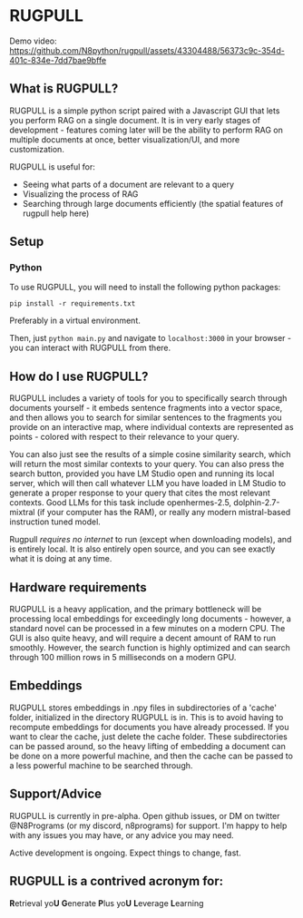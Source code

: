 # RUGPULL

Demo video:
https://github.com/N8python/rugpull/assets/43304488/56373c9c-354d-401c-834e-7dd7bae9bffe

## What is RUGPULL?

RUGPULL is a simple python script paired with a Javascript GUI that lets you perform RAG on a single document. It is in very early stages of development - features coming later will be the ability to perform RAG on multiple documents at once, better visualization/UI, and more customization. 

RUGPULL is useful for:
- Seeing what parts of a document are relevant to a query
- Visualizing the process of RAG
- Searching through large documents efficiently (the spatial features of rugpull help here)

## Setup

### Python
To use RUGPULL, you will need to install the following python packages:
```
pip install -r requirements.txt
```
Preferably in a virtual environment.

Then, just `python main.py` and navigate to `localhost:3000` in your browser - you can interact with RUGPULL from there.

## How do I use RUGPULL?
RUGPULL includes a variety of tools for you to specifically search through documents yourself - it embeds sentence fragments into a vector space, and then allows you to search for similar sentences to the fragments you provide on an interactive map,
where individual contexts are represented as points - colored with respect to their relevance to your query.

You can also just see the results of a simple cosine similarity search, which will return the most similar contexts to your query. You can also press the search button, provided you have LM Studio open and running its local server, which will then call whatever LLM you have loaded in LM Studio to generate a proper response to your query that cites the most relevant contexts. Good LLMs for this task include openhermes-2.5, dolphin-2.7-mixtral (if your computer has the RAM), or really any modern mistral-based instruction tuned model.

Rugpull *requires no internet* to run (except when downloading models), and is entirely local. It is also entirely open source, and you can see exactly what it is doing at any time.





## Hardware requirements

RUGPULL is a heavy application, and the primary bottleneck will be processing local embeddings for exceedingly long documents - however, a standard novel can be processed in a few minutes on a modern CPU. The GUI is also quite heavy, and will require a decent amount of RAM to run smoothly. However, the search function is highly optimized and can search through 100 million rows in 5 milliseconds on a modern GPU.

## Embeddings

RUGPULL stores embeddings in .npy files in subdirectories of a 'cache' folder, initialized in the directory RUGPULL is in. This is to avoid having to recompute embeddings for documents you have already processed. If you want to clear the cache, just delete the cache folder. These subdirectories can be passed around, so the heavy lifting of embedding a document can be done on a more powerful machine, and then the cache can be passed to a less powerful machine to be searched through.

## Support/Advice

RUGPULL is currently in pre-alpha. Open github issues, or DM on twitter @N8Programs (or my discord, n8programs) for support. I'm happy to help with any issues you may have, or any advice you may need.

Active development is ongoing. Expect things to change, fast.

## RUGPULL is a contrived acronym for:
**R**etrieval
yo**U**
**G**enerate
**P**lus
yo**U**
**L**everage
**L**earning
